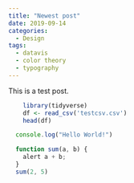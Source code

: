 ```yaml
---
title: "Newest post"
date: 2019-09-14
categories:
  - Design
tags:
  - datavis
  - color theory
  - typography
---
```



This is a test post.

```r
    library(tidyverse)
    df <- read_csv('testcsv.csv')
    head(df)
```

```javascript
  console.log("Hello World!")

  function sum(a, b) {
    alert a + b;
  }
  sum(2, 5)
```